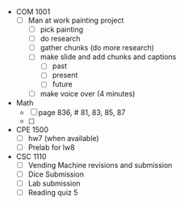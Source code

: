 - COM 1001
	- [ ] Man at work painting project
		- [ ] pick painting
		- [ ] do research
		- [ ] gather chunks (do more research)
		- [ ] make slide and add chunks and captions
			- [ ] past
			- [ ] present
			- [ ] future
		- [ ] make voice over (4 minutes)
- Math
	- [ ] page 836, # 81, 83, 85, 87
	- [ ] 
- CPE 1500
	 - [ ] hw7 (when available)
	 - [ ] Prelab for lw8
- CSC 1110
	- [ ] Vending Machine revisions and submission
	- [ ] Dice Submission
	- [ ] Lab submission
	- [ ] Reading quiz 5